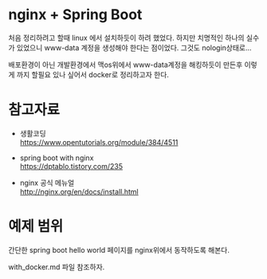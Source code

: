 # nginx + Spring Boot

처음 정리하려고 할때 linux 에서 설치하듯이 하려 했었다. 하지만 치명적인 하나의 실수가 있었으니 www-data 계정을 생성해야 한다는 점이었다. 그것도 nologin상태로...

배포환경이 아닌 개발환경에서 맥os위에서 www-data계정을 해킹하듯이 만든후 이렇게 까지 할필요 있나 싶어서 docker로 정리하고자 한다.  


# 참고자료

- 생활코딩  
  https://www.opentutorials.org/module/384/4511  

- spring boot with nginx  
  https://dptablo.tistory.com/235  

- nginx 공식 메뉴얼  
  http://nginx.org/en/docs/install.html

  

# 예제 범위

간단한 spring boot hello world 페이지를 nginx위에서 동작하도록 해본다.



with_docker.md 파일 참조하자.